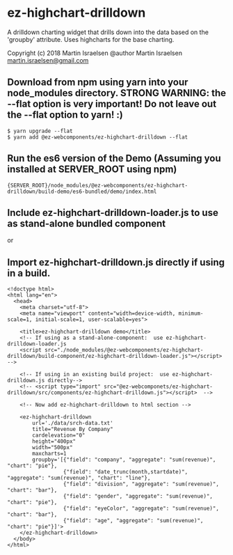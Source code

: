 # ez-highchart-drilldown
A drilldown charting widget that drills down into the data based on the 'groupby' attribute.  Uses highcharts for the base charting.

Copyright (c) 2018 Martin Israelsen
@author Martin Israelsen <martin.israelsen@gmail.com>

## Download from npm using yarn into your node_modules directory.  STRONG WARNING:  the --flat option is very important!  Do not leave out the --flat option to yarn! :) 
```
$ yarn upgrade --flat
$ yarn add @ez-webcomponents/ez-highchart-drilldown --flat
```

##  Run the es6 version of the Demo (Assuming you installed at SERVER_ROOT using npm)
```
{SERVER_ROOT}/node_modules/@ez-webcomponents/ez-highchart-drilldown/build-demo/es6-bundled/demo/index.html
```

##  Include ez-highchart-drilldown-loader.js to use as stand-alone bundled component 
or 
##  Import ez-highchart-drilldown.js directly if using in a build. 
```
<!doctype html>
<html lang="en">
  <head>
    <meta charset="utf-8">
    <meta name="viewport" content="width=device-width, minimum-scale=1, initial-scale=1, user-scalable=yes">

    <title>ez-highchart-drilldown demo</title>
    <!-- If using as a stand-alone-component:  use ez-highchart-drilldown-loader.js
    <script src="./node_modules/@ez-webcomponents/ez-highchart-drilldown/build-component/ez-highchart-drilldown-loader.js"></script> -->

    <!-- If using in an existing build project:  use ez-highchart-drilldown.js directly-->
    <!-- <script type="import" src="@ez-webcomponets/ez-highchart-drilldown/src/components/ez-highchart-drilldown.js"></script>  -->

    <!-- Now add ez-highchart-drilldown to html section -->

    <ez-highchart-drilldown
        url='./data/srch-data.txt'
        title="Revenue By Company"
        cardelevation="0"
        height="400px"
        width="500px"
        maxcharts=1
        groupby='[{"field": "company", "aggregate": "sum(revenue)", "chart": "pie"},
                  {"field": "date_trunc(month,startdate)", "aggregate": "sum(revenue)", "chart": "line"},
                  {"field": "division", "aggregate": "sum(revenue)", "chart": "bar"},
                  {"field": "gender", "aggregate": "sum(revenue)", "chart": "pie"},
                  {"field": "eyeColor", "aggregate": "sum(revenue)", "chart": "bar"},
                  {"field": "age", "aggregate": "sum(revenue)", "chart": "pie"}]'>
    </ez-highchart-drilldown>
  </body>
</html>

```
